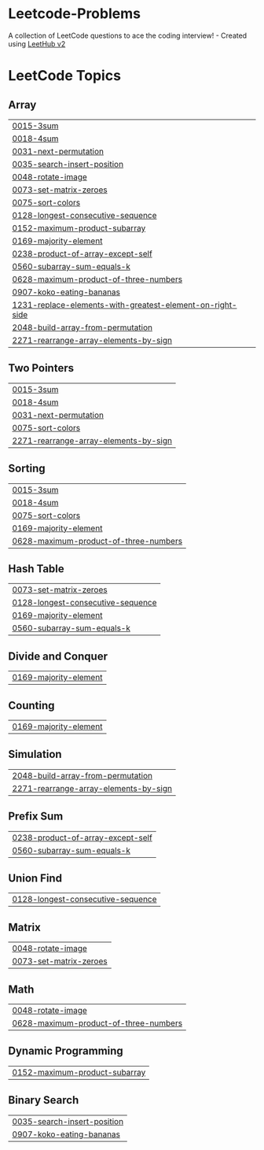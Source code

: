 # Leetcode-Problems
A collection of LeetCode questions to ace the coding interview! - Created using [LeetHub v2](https://github.com/arunbhardwaj/LeetHub-2.0)

<!---LeetCode Topics Start-->
# LeetCode Topics
## Array
|  |
| ------- |
| [0015-3sum](https://github.com/mddanish10/Leetcode-Problems/tree/master/0015-3sum) |
| [0018-4sum](https://github.com/mddanish10/Leetcode-Problems/tree/master/0018-4sum) |
| [0031-next-permutation](https://github.com/mddanish10/Leetcode-Problems/tree/master/0031-next-permutation) |
| [0035-search-insert-position](https://github.com/mddanish10/Leetcode-Problems/tree/master/0035-search-insert-position) |
| [0048-rotate-image](https://github.com/mddanish10/Leetcode-Problems/tree/master/0048-rotate-image) |
| [0073-set-matrix-zeroes](https://github.com/mddanish10/Leetcode-Problems/tree/master/0073-set-matrix-zeroes) |
| [0075-sort-colors](https://github.com/mddanish10/Leetcode-Problems/tree/master/0075-sort-colors) |
| [0128-longest-consecutive-sequence](https://github.com/mddanish10/Leetcode-Problems/tree/master/0128-longest-consecutive-sequence) |
| [0152-maximum-product-subarray](https://github.com/mddanish10/Leetcode-Problems/tree/master/0152-maximum-product-subarray) |
| [0169-majority-element](https://github.com/mddanish10/Leetcode-Problems/tree/master/0169-majority-element) |
| [0238-product-of-array-except-self](https://github.com/mddanish10/Leetcode-Problems/tree/master/0238-product-of-array-except-self) |
| [0560-subarray-sum-equals-k](https://github.com/mddanish10/Leetcode-Problems/tree/master/0560-subarray-sum-equals-k) |
| [0628-maximum-product-of-three-numbers](https://github.com/mddanish10/Leetcode-Problems/tree/master/0628-maximum-product-of-three-numbers) |
| [0907-koko-eating-bananas](https://github.com/mddanish10/Leetcode-Problems/tree/master/0907-koko-eating-bananas) |
| [1231-replace-elements-with-greatest-element-on-right-side](https://github.com/mddanish10/Leetcode-Problems/tree/master/1231-replace-elements-with-greatest-element-on-right-side) |
| [2048-build-array-from-permutation](https://github.com/mddanish10/Leetcode-Problems/tree/master/2048-build-array-from-permutation) |
| [2271-rearrange-array-elements-by-sign](https://github.com/mddanish10/Leetcode-Problems/tree/master/2271-rearrange-array-elements-by-sign) |
## Two Pointers
|  |
| ------- |
| [0015-3sum](https://github.com/mddanish10/Leetcode-Problems/tree/master/0015-3sum) |
| [0018-4sum](https://github.com/mddanish10/Leetcode-Problems/tree/master/0018-4sum) |
| [0031-next-permutation](https://github.com/mddanish10/Leetcode-Problems/tree/master/0031-next-permutation) |
| [0075-sort-colors](https://github.com/mddanish10/Leetcode-Problems/tree/master/0075-sort-colors) |
| [2271-rearrange-array-elements-by-sign](https://github.com/mddanish10/Leetcode-Problems/tree/master/2271-rearrange-array-elements-by-sign) |
## Sorting
|  |
| ------- |
| [0015-3sum](https://github.com/mddanish10/Leetcode-Problems/tree/master/0015-3sum) |
| [0018-4sum](https://github.com/mddanish10/Leetcode-Problems/tree/master/0018-4sum) |
| [0075-sort-colors](https://github.com/mddanish10/Leetcode-Problems/tree/master/0075-sort-colors) |
| [0169-majority-element](https://github.com/mddanish10/Leetcode-Problems/tree/master/0169-majority-element) |
| [0628-maximum-product-of-three-numbers](https://github.com/mddanish10/Leetcode-Problems/tree/master/0628-maximum-product-of-three-numbers) |
## Hash Table
|  |
| ------- |
| [0073-set-matrix-zeroes](https://github.com/mddanish10/Leetcode-Problems/tree/master/0073-set-matrix-zeroes) |
| [0128-longest-consecutive-sequence](https://github.com/mddanish10/Leetcode-Problems/tree/master/0128-longest-consecutive-sequence) |
| [0169-majority-element](https://github.com/mddanish10/Leetcode-Problems/tree/master/0169-majority-element) |
| [0560-subarray-sum-equals-k](https://github.com/mddanish10/Leetcode-Problems/tree/master/0560-subarray-sum-equals-k) |
## Divide and Conquer
|  |
| ------- |
| [0169-majority-element](https://github.com/mddanish10/Leetcode-Problems/tree/master/0169-majority-element) |
## Counting
|  |
| ------- |
| [0169-majority-element](https://github.com/mddanish10/Leetcode-Problems/tree/master/0169-majority-element) |
## Simulation
|  |
| ------- |
| [2048-build-array-from-permutation](https://github.com/mddanish10/Leetcode-Problems/tree/master/2048-build-array-from-permutation) |
| [2271-rearrange-array-elements-by-sign](https://github.com/mddanish10/Leetcode-Problems/tree/master/2271-rearrange-array-elements-by-sign) |
## Prefix Sum
|  |
| ------- |
| [0238-product-of-array-except-self](https://github.com/mddanish10/Leetcode-Problems/tree/master/0238-product-of-array-except-self) |
| [0560-subarray-sum-equals-k](https://github.com/mddanish10/Leetcode-Problems/tree/master/0560-subarray-sum-equals-k) |
## Union Find
|  |
| ------- |
| [0128-longest-consecutive-sequence](https://github.com/mddanish10/Leetcode-Problems/tree/master/0128-longest-consecutive-sequence) |
## Matrix
|  |
| ------- |
| [0048-rotate-image](https://github.com/mddanish10/Leetcode-Problems/tree/master/0048-rotate-image) |
| [0073-set-matrix-zeroes](https://github.com/mddanish10/Leetcode-Problems/tree/master/0073-set-matrix-zeroes) |
## Math
|  |
| ------- |
| [0048-rotate-image](https://github.com/mddanish10/Leetcode-Problems/tree/master/0048-rotate-image) |
| [0628-maximum-product-of-three-numbers](https://github.com/mddanish10/Leetcode-Problems/tree/master/0628-maximum-product-of-three-numbers) |
## Dynamic Programming
|  |
| ------- |
| [0152-maximum-product-subarray](https://github.com/mddanish10/Leetcode-Problems/tree/master/0152-maximum-product-subarray) |
## Binary Search
|  |
| ------- |
| [0035-search-insert-position](https://github.com/mddanish10/Leetcode-Problems/tree/master/0035-search-insert-position) |
| [0907-koko-eating-bananas](https://github.com/mddanish10/Leetcode-Problems/tree/master/0907-koko-eating-bananas) |
<!---LeetCode Topics End-->